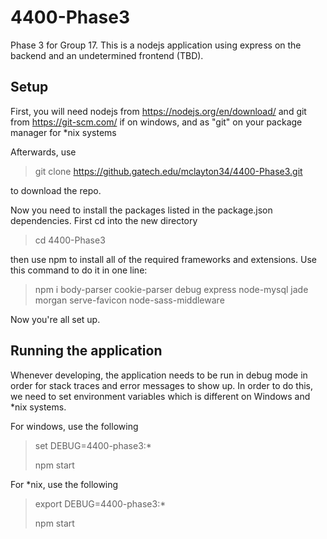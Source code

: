 # 4400-Phase3
Phase 3 for Group 17.  This is a nodejs application using express on the backend and an undetermined frontend (TBD).

## Setup
First, you will need nodejs from https://nodejs.org/en/download/ and git from https://git-scm.com/ if on windows, and as "git" on your package manager for *nix systems

Afterwards, use
  >git clone https://github.gatech.edu/mclayton34/4400-Phase3.git

to download the repo.

Now you need to install the packages listed in the package.json dependencies.
First cd into the new directory
  >cd 4400-Phase3
  
then use npm to install all of the required frameworks and extensions.  Use this command to do it in one line:
  >npm i body-parser cookie-parser debug express node-mysql jade morgan serve-favicon node-sass-middleware
  
Now you're all set up.
  
## Running the application
Whenever developing, the application needs to be run in debug mode in order for stack traces and error messages to show up.  In order to do this, we need to set environment variables which is different on Windows and *nix systems.

For windows, use the following
  >set DEBUG=4400-phase3:*
  >
  >npm start
  
For *nix, use the following
  >export DEBUG=4400-phase3:*
  >
  >npm start
